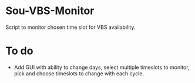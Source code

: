 # Sou-VBS-Monitor
Script to monitor chosen time slot for VBS availability.


# To do
- Add GUI with ability to change days, select multiple timeslots to monitor, pick and choose timeslots to change with each cycle.
